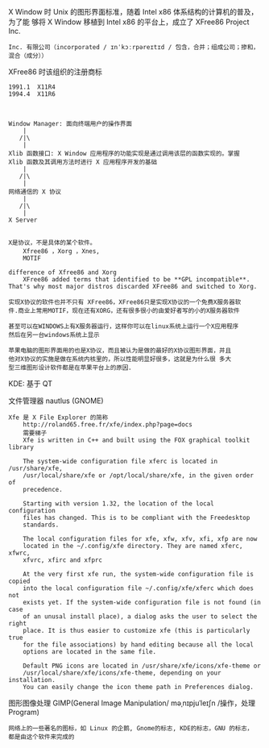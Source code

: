 
X Window 时 Unix 的图形界面标准，随着 Intel x86 体系结构的计算机的普及，为了能
够将 X Window 移植到 Intel x86 的平台上，成立了 XFree86 Project Inc.

    Inc. 有限公司（incorporated / ɪnˈkɔːrpəreɪtɪd / 包含，合并；组成公司；掺和，
    混合（成分））

XFree86 时该组织的注册商标

    1991.1  X11R4
    1994.4  X11R6



    Window Manager: 面向终端用户的操作界面
        |
       /|\
        |
    Xlib 函数接口: X Window 应用程序的功能实现是通过调用该层的函数实现的。掌握
    Xlib 函数及其调用方法时进行 X 应用程序开发的基础
        |
       /|\
        |
    网络通信的 X 协议
        |
       /|\
        |
    X Server


    X是协议，不是具体的某个软件。
        Xfree86 ，Xorg ，Xnes,
        MOTIF

    difference of Xfree86 and Xorg
        XFree86 added terms that identified to be **GPL incompatible**. That's why most major distros discarded XFree86 and switched to Xorg.

    实现X协议的软件也并不只有 XFree86，XFree86只是实现X协议的一个免费X服务器软
    件.商业上常用MOTIF，现在还有XORG，还有很多很小的由爱好者写的小的X服务器软件

    甚至可以在WINDOWS上有X服务器运行，这样你可以在linux系统上运行一个X应用程序
    然后在另一台windows系统上显示

    苹果电脑的图形界面用的也是X协议，而且被认为是做的最好的X协议图形界面，并且
    他对X协议的实施是做在系统内核里的，所以性能明显好很多，这就是为什么很 多大
    型三维图形设计软件都是在苹果平台上的原因.






KDE: 基于 QT



文件管理器
    nautlus (GNOME)

    Xfe 是 X File Explorer 的简称
        http://roland65.free.fr/xfe/index.php?page=docs
        需要梯子
        Xfe is written in C++ and built using the FOX graphical toolkit library

        The system-wide configuration file xferc is located in /usr/share/xfe,
        /usr/local/share/xfe or /opt/local/share/xfe, in the given order of
        precedence.

        Starting with version 1.32, the location of the local configuration
        files has changed. This is to be compliant with the Freedesktop
        standards.
    
        The local configuration files for xfe, xfw, xfv, xfi, xfp are now
        located in the ~/.config/xfe directory. They are named xferc, xfwrc,
        xfvrc, xfirc and xfprc

        At the very first xfe run, the system-wide configuration file is copied
        into the local configuration file ~/.config/xfe/xferc which does not
        exists yet. If the system-wide configuration file is not found (in case
        of an unusal install place), a dialog asks the user to select the right
        place. It is thus easier to customize xfe (this is particularly true
        for the file associations) by hand editing because all the local
        options are located in the same file.

        Default PNG icons are located in /usr/share/xfe/icons/xfe-theme or
        /usr/local/share/xfe/icons/xfe-theme, depending on your installation.
        You can easily change the icon theme path in Preferences dialog.




图形图像处理
    GIMP(General Image Manipulation/ məˌnɪpjuˈleɪʃn /操作，处理 Program)
    
    网络上的一些著名的图标，如 Linux 的企鹅, Gnome的标志, KDE的标志，GNU 的标志，
    都是由这个软件来完成的


